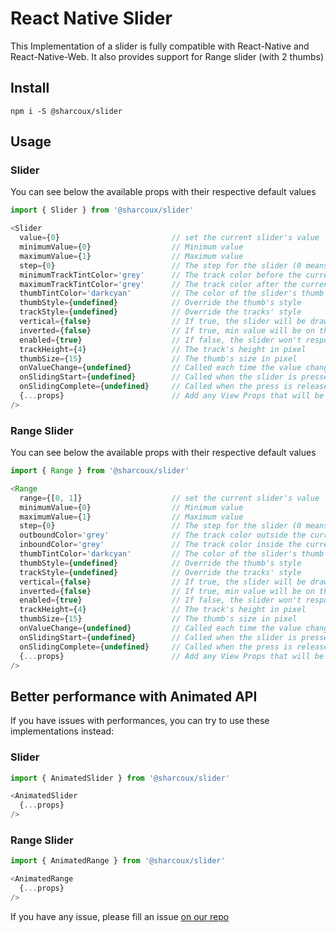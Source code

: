 # React Native Slider

This Implementation of a slider is fully compatible with React-Native and React-Native-Web.
It also provides support for Range slider (with 2 thumbs)

## Install

```
npm i -S @sharcoux/slider
```

## Usage

### Slider

You can see below the available props with their respective default values

```javascript
import { Slider } from '@sharcoux/slider'

<Slider
  value={0}                         // set the current slider's value
  minimumValue={0}                  // Minimum value
  maximumValue={1}                  // Maximum value
  step={0}                          // The step for the slider (0 means that the slider will handle any decimal value within the range [min, max])
  minimumTrackTintColor='grey'      // The track color before the current value
  maximumTrackTintColor='grey'      // The track color after the current value
  thumbTintColor='darkcyan'         // The color of the slider's thumb
  thumbStyle={undefined}            // Override the thumb's style
  trackStyle={undefined}            // Override the tracks' style
  vertical={false}                  // If true, the slider will be drawn vertically
  inverted={false}                  // If true, min value will be on the right, and max on the left
  enabled={true}                    // If false, the slider won't respond to touches anymore
  trackHeight={4}                   // The track's height in pixel
  thumbSize={15}                    // The thumb's size in pixel
  onValueChange={undefined}         // Called each time the value changed. The type is (value: number) => void
  onSlidingStart={undefined}        // Called when the slider is pressed. The type is (value: number) => void
  onSlidingComplete={undefined}     // Called when the press is released. The type is (value: number) => void
  {...props}                        // Add any View Props that will be applied to the container (style, ref, etc)
/>
```

### **Range Slider**

You can see below the available props with their respective default values

```javascript
import { Range } from '@sharcoux/slider'

<Range
  range={[0, 1]}                    // set the current slider's value
  minimumValue={0}                  // Minimum value
  maximumValue={1}                  // Maximum value
  step={0}                          // The step for the slider (0 means that the slider will handle any decimal value within the range [min, max])
  outboundColor='grey'              // The track color outside the current range value
  inboundColor='grey'               // The track color inside the current range value
  thumbTintColor='darkcyan'         // The color of the slider's thumb
  thumbStyle={undefined}            // Override the thumb's style
  trackStyle={undefined}            // Override the tracks' style
  vertical={false}                  // If true, the slider will be drawn vertically
  inverted={false}                  // If true, min value will be on the right, and max on the left
  enabled={true}                    // If false, the slider won't respond to touches anymore
  trackHeight={4}                   // The track's height in pixel
  thumbSize={15}                    // The thumb's size in pixel
  onValueChange={undefined}         // Called each time the value changed. The type is (range: [number, number]) => void
  onSlidingStart={undefined}        // Called when the slider is pressed. The type is (range: [number, number]) => void
  onSlidingComplete={undefined}     // Called when the press is released. The type is (range: [number, number]) => void
  {...props}                        // Add any View Props that will be applied to the container (style, ref, etc)
/>
```

## Better performance with Animated API

If you have issues with performances, you can try to use these implementations instead:

### Slider

```javascript
import { AnimatedSlider } from '@sharcoux/slider'

<AnimatedSlider
  {...props}
/>
```

### Range Slider

```javascript
import { AnimatedRange } from '@sharcoux/slider'

<AnimatedRange
  {...props}
/>
```


If you have any issue, please fill an issue [on our repo](https://github.com/Sharcoux/slider/issues)
